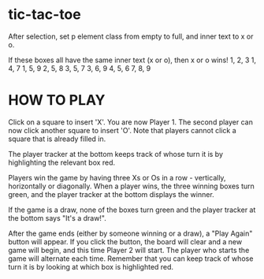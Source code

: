 # tic-tac-toe

After selection, set p element class from empty to full, and inner text to x or o.

If these boxes all have the same inner text (x or o), then x or o wins!
1, 2, 3
1, 4, 7
1, 5, 9
2, 5, 8
3, 5, 7
3, 6, 9
4, 5, 6
7, 8, 9

# HOW TO PLAY
Click on a square to insert 'X'. You are now Player 1.
The second player can now click another square to insert 'O'. Note that players cannot click a square that is already filled in.

The player tracker at the bottom keeps track of whose turn it is by highlighting the relevant box red.

Players win the game by having three Xs or Os in a row - vertically, horizontally or diagonally.
When a player wins, the three winning boxes turn green, and the player tracker at the bottom displays the winner.

If the game is a draw, none of the boxes turn green and the player tracker at the bottom says "It's a draw!".

After the game ends (either by someone winning or a draw), a "Play Again" button will appear. If you click the button, the board will clear and a new game will begin, and this time Player 2 will start. The player who starts the game will alternate each time. Remember that you can keep track of whose turn it is by looking at which box is highlighted red.